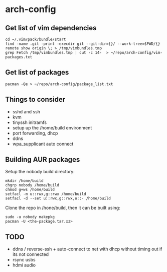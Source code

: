 # arch-config

## Get list of vim dependencies
```
cd ~/.vim/pack/bundle/start
find -name .git -print -execdir git --git-dir={}/ --work-tree=$PWD/{} remote show origin \; > /tmp/vimbundles.tmp
grep Fetch /tmp/vimbundles.tmp | cut -c 14-  > ~/repo/arch-config/vim-packages.txt
```

## Get list of packages
```
pacman -Qe > ~/repo/arch-config/package_list.txt
```

## Things to consider
- sshd and ssh
- kvm
- tinyssh initramfs
- setup up the /home/build environment
- port forwarding, dhcp
- ddns
- wpa_supplicant auto connect

## Building AUR packages
Setup the nobody build directory:
```
mkdir /home/build
chgrp nobody /home/build
chmod g+ws /home/build
setfacl -m u::rwx,g::rwx /home/build
setfacl -d --set u::rwx,g::rwx,o::- /home/build
```
Clone the repo in /hone/build, then it can be built using:
```
sudo -u nobody makepkg
pacman -U <the-package.tar.xz>
```

## TODO
- ddns / reverse-ssh + auto-connect to net with dhcp without timing out if its not connected
- rsync usbs
- hdmi audio
